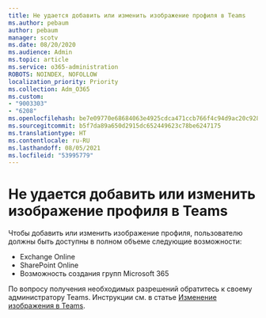 ```yaml
---
title: Не удается добавить или изменить изображение профиля в Teams
ms.author: pebaum
author: pebaum
manager: scotv
ms.date: 08/20/2020
ms.audience: Admin
ms.topic: article
ms.service: o365-administration
ROBOTS: NOINDEX, NOFOLLOW
localization_priority: Priority
ms.collection: Adm_O365
ms.custom:
- "9003303"
- "6208"
ms.openlocfilehash: be7e09770e68684063e4925cdca471ccb766f4c94d9ac20c92852fd0a2f0a00b
ms.sourcegitcommit: b5f7da89a650d2915dc652449623c78be6247175
ms.translationtype: HT
ms.contentlocale: ru-RU
ms.lasthandoff: 08/05/2021
ms.locfileid: "53995779"
---
```

# <a name="cant-add-or-change-teams-profile-picture"></a>Не удается добавить или изменить изображение профиля в Teams

Чтобы добавить или изменить изображение профиля, пользователю должны быть доступны в полном объеме следующие возможности:

- Exchange Online
- SharePoint Online
- Возможность создания групп Microsoft 365

По вопросу получения необходимых разрешений обратитесь к своему администратору Teams. Инструкции см. в статье [Изменение изображения в Teams](https://support.microsoft.com/office/change-your-picture-in-teams-7a711943-9248-420e-b814-c071aa8d9b9c).